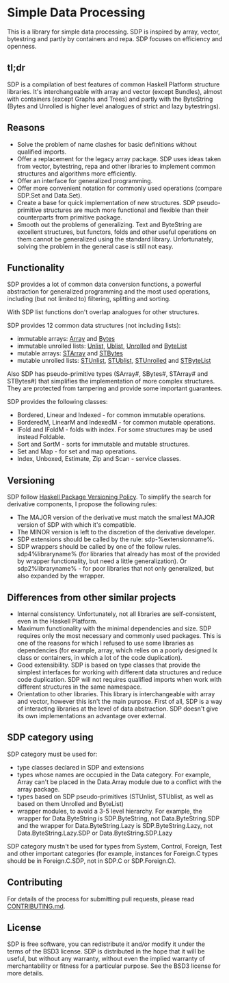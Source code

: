 # Simple Data Processing

This is a library for simple data processing. SDP is inspired by array, vector,
bytestring and partly by containers and repa. SDP focuses on efficiency and
openness.

## tl;dr

SDP is a compilation of best features of common Haskell Platform structure
libraries. It's interchangeable with array and vector (except Bundles),
almost with containers (except Graphs and Trees) and partly with the ByteString
(Bytes and Unrolled is higher level analogues of strict and lazy bytestrings).

## Reasons

* Solve the problem of name clashes for basic definitions without qualified
imports.
* Offer a replacement for the legacy array package. SDP uses ideas taken from
vector, bytestring, repa and other libraries to implement common structures and
algorithms more efficiently.
* Offer an interface for generalized programming.
* Offer more convenient notation for commonly used operations (compare SDP.Set
and Data.Set).
* Create a base for quick implementation of new structures. SDP pseudo-primitive
structures are much more functional and flexible than their counterparts from
primitive package.
* Smooth out the problems of generalizing. Text and ByteString are excellent
structures, but functors, folds and other useful operations on them cannot be
generalized using the standard library. Unfortunately, solving the problem in
the general case is still not easy.

## Functionality

SDP provides a lot of common data conversion functions, a powerful abstraction
for generalized programming and the most used operations, including (but not
limited to) filtering, splitting and sorting.

With SDP list functions don't overlap analogues for other structures.

SDP provides 12 common data structures (not including lists):
- immutable arrays:
[Array](https://github.com/andreymulik/sdp/blob/master/src/SDP/Array.hs) and
[Bytes](https://github.com/andreymulik/sdp/blob/master/src/SDP/Bytes.hs)
- immutable unrolled lists:
[Unlist](https://github.com/andreymulik/sdp/blob/master/src/SDP/Unrolled/Unlist.hs),
[Ublist](https://github.com/andreymulik/sdp/blob/master/src/SDP/ByteList/Ublist.hs),
[Unrolled](https://github.com/andreymulik/sdp/blob/master/src/SDP/Unrolled.hs) and
[ByteList](https://github.com/andreymulik/sdp/blob/master/src/SDP/ByteList.hs)
- mutable arrays:
[STArray](https://github.com/andreymulik/sdp/blob/master/src/SDP/Array/ST.hs) and
[STBytes](https://github.com/andreymulik/sdp/blob/master/src/SDP/Bytes.ST.hs)
- mutable unrolled lists:
[STUnlist](https://github.com/andreymulik/sdp/blob/master/src/SDP/Unrolled/ST.hs),
[STUblist](https://github.com/andreymulik/sdp/blob/master/src/SDP/ByteList/ST.hs),
[STUnrolled](https://github.com/andreymulik/sdp/blob/master/src/SDP/Unrolled.ST.hs)
and [STByteList](https://github.com/andreymulik/sdp/blob/master/src/SDP/ByteList/ST.hs)

Also SDP has pseudo-primitive types (SArray#, SBytes#, STArray# and STBytes#)
that simplifies the implementation of more complex structures. They are
protected from tampering and provide some important guarantees.

SDP provides the following classes:

- Bordered, Linear and Indexed - for common immutable operations.
- BorderedM, LinearM and IndexedM - for common mutable operations.
- IFold and IFoldM - folds with index. For some structures may be used instead
Foldable.
- Sort and SortM - sorts for immutable and mutable structures.
- Set and Map - for set and map operations.
- Index, Unboxed, Estimate, Zip and Scan - service classes.

## Versioning

SDP follow [Haskell Package Versioning Policy](https://pvp.haskell.org).
To simplify the search for derivative components, I propose the following rules:
* The MAJOR version of the derivative must match the smallest MAJOR version of
SDP with which it's compatible.
* The MINOR version is left to the discretion of the derivative developer.
* SDP extensions should be called by the rule: sdp-%extensionname%.
* SDP wrappers should be called by one of the follow rules.
sdp4%libraryname% (for libraries that already has most of the provided by
wrapper functionality, but need a little generalization). Or sdp2%libraryname% -
for poor libraries that not only generalized, but also expanded by the wrapper.

## Differences from other similar projects

* Internal consistency. Unfortunately, not all libraries are self-consistent,
even in the Haskell Platform.
* Maximum functionality with the minimal dependencies and size. SDP requires
only the most necessary and commonly used packages. This is one of the reasons
for which I refused to use some libraries as dependencies (for example, array,
which relies on a poorly designed Ix class or containers, in which a lot of the
code duplication).
* Good extensibility. SDP is based on type classes that provide the simplest
interfaces for working with different data structures and reduce code
duplication. SDP will not requires qualified imports when work with different
structures in the same namespace.
* Orientation to other libraries. This library is interchangeable with array and
vector, however this isn't the main purpose. First of all, SDP is a way of
interacting libraries at the level of data abstraction. SDP doesn't give its own
implementations an advantage over external.

## SDP category using

SDP category must be used for:
* type classes declared in SDP and extensions
* types whose names are occupied in the Data category. For example, Array can't
be placed in the Data.Array module due to a conflict with the array package.
* types based on SDP pseudo-primitives (STUnlist, STUblist, as well as based on
them Unrolled and ByteList)
* wrapper modules, to avoid a 3-5 level hierarchy. For example, the wrapper for
Data.ByteString is SDP.ByteString, not Data.ByteString.SDP and the wrapper for
Data.ByteString.Lazy is SDP.ByteString.Lazy, not Data.ByteString.Lazy.SDP or
Data.ByteString.SDP.Lazy

SDP category mustn't be used for types from System, Control, Foreign, Test and
other important categories (for example, instances for Foreign.C types should be
in Foreign.C.SDP, not in SDP.C or SDP.Foreign.C).

## Contributing

For details of the process for submitting pull requests, please read
[CONTRIBUTING.md](https://github.com/andreymulik/sdp/blob/master/CONTRIBUTING.md).

## License

SDP is free software, you can redistribute it and/or modify it under the
terms of the BSD3 license.
SDP is distributed in the hope that it will be useful, but without any
warranty, without even the implied warranty of merchantability or fitness for
a particular purpose. See the BSD3 license for more details.


